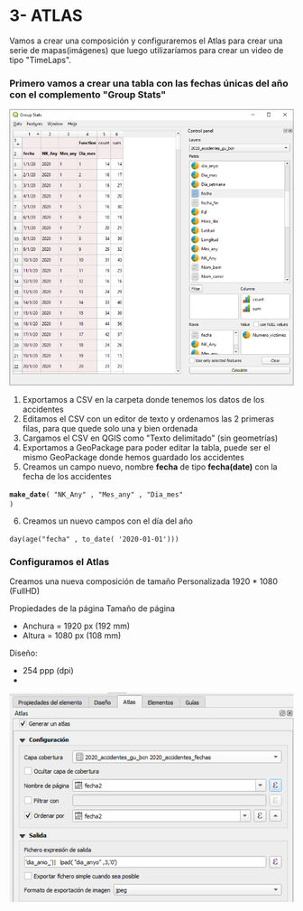 # 3- ATLAS
Vamos a crear una composición y configuraremos el Atlas para crear una serie de mapas(imágenes) que luego utilizaríamos para crear un video de tipo "TimeLaps".

### Primero vamos a crear una tabla con las fechas únicas del año con el complemento "Group Stats"
![Group Stats](./Imagenes/group_stats_accidentes_2.png)

1. Exportamos a CSV en la carpeta donde tenemos los datos de los accidentes
2. Editamos el CSV con un editor de texto y ordenamos las 2 primeras filas, para que quede solo una y bien ordenada
3. Cargamos el CSV en QGIS como "Texto delimitado" (sin geometrías)
4. Exportamos a GeoPackage para poder editar la tabla, puede ser el mismo GeoPackage donde hemos guardado los accidentes
5. Creamos un campo nuevo, nombre **fecha** de tipo **fecha(date)** con la fecha de los accidentes

<code>**make_date**(  "NK_Any" , "Mes_any" , "Dia_mes" )</code>

6. Creamos un nuevo campos con el día del año

<code>day(age("fecha" ,  to_date( '2020-01-01')))</code>



### Configuramos el Atlas
Creamos una nueva composición de tamaño Personalizada 1920 * 1080 (FullHD)

Propiedades de la página
Tamaño de página
- Anchura = 1920 px (192 mm)
- Altura = 1080 px (108 mm)

Diseño:
- 254 ppp (dpi)
- 
![Configuración del Atlas](./Imagenes/Configuracion_atlas.png)
